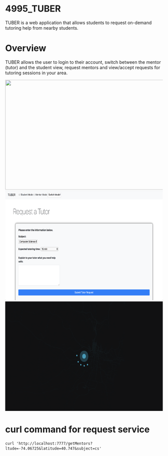 # 4995_TUBER
TUBER is a web application that allows students to request on-demand tutoring help from nearby students. 

# Overview
TUBER allows the user to login to their account, switch between the mentor (tutor) and the student view, request mentors and view/accept requests for tutoring sessions in your area. 

<img src="src/img1.JPG" width="550" height ="350"><nobr>
<img src="src/img2.JPG" width="550" height ="350"><nobr>
<img src="src/img3.JPG" width="550" height ="350"><nobr>


# curl command for request service

```
curl 'http://localhost:7777/getMentors?ltude=-74.06725&latitude=40.747&subject=cs'
```
